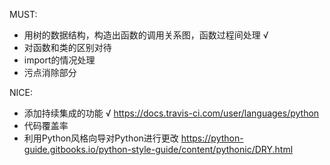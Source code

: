 MUST:
* 用树的数据结构，构造出函数的调用关系图，函数过程间处理 √
* 对函数和类的区别对待
* import的情况处理
* 污点消除部分

NICE:
* 添加持续集成的功能  √
https://docs.travis-ci.com/user/languages/python
* 代码覆盖率
* 利用Python风格向导对Python进行更改
https://python-guide.gitbooks.io/python-style-guide/content/pythonic/DRY.html